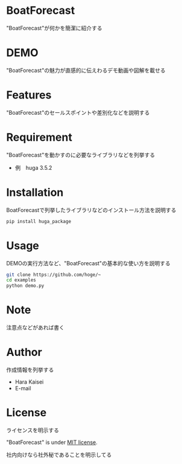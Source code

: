 
# BoatForecast
 

 
"BoatForecast"が何かを簡潔に紹介する
 
# DEMO
 
"BoatForecast"の魅力が直感的に伝えわるデモ動画や図解を載せる
 
# Features
 
"BoatForecast"のセールスポイントや差別化などを説明する
 
# Requirement
 
"BoatForecast"を動かすのに必要なライブラリなどを列挙する
 
* 例　huga 3.5.2

 
# Installation
 
BoatForecastで列挙したライブラリなどのインストール方法を説明する
 
```bash
pip install huga_package
```
 
# Usage
 
DEMOの実行方法など、"BoatForecast"の基本的な使い方を説明する
 
```bash
git clone https://github.com/hoge/~
cd examples
python demo.py
```
 
# Note
 
注意点などがあれば書く
 
# Author
 
作成情報を列挙する
 
* Hara Kaisei
* E-mail
 
# License
ライセンスを明示する
 
"BoatForecast" is under [MIT license](https://en.wikipedia.org/wiki/MIT_License).
 
社内向けなら社外秘であることを明示してる
 
